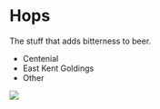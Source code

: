# Hops
The stuff that adds bitterness to beer. 

* Centenial
* East Kent Goldings
* Other

<img src="http://placekitten.com/g/250/150"/>   

